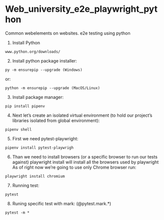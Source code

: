 # Web_university_e2e_playwright_python
Common webelements on websites. e2e testing using python

1.  Install Python
```
www.python.org/downloads/
```
2. Install python package installer:
```
py -m ensurepip --upgrade (Windows)
```
or:
```
python -m ensurepip --upgrade (MacOS/Linux)
```
3. Install package manager:
```
pip install pipenv
```
4. Next let’s create an isolated virtual environment (to hold our project’s libraries
isolated from global environment):
```
pipenv shell
```
5. First we need pytest-playwright:
```
pipenv install pytest-playwrigh
````
6. Than we need to install browsers (or a specific browser to run our tests against)
playwright install will install all the browsers used by playwright
As of right now we’re going to use only Chrome browser run:
```
playwright install chromium
```
7. Running test:
```
pytest
```
8. Runing specific test with mark:  (@pytest.mark.*)
```
pytest -m *
```

